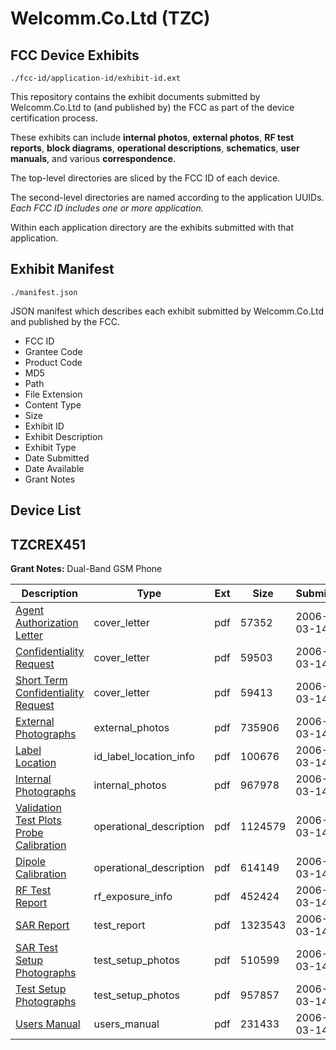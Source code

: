 # Welcomm.Co.Ltd (TZC)
## FCC Device Exhibits

```
./fcc-id/application-id/exhibit-id.ext
```

This repository contains the exhibit documents submitted by Welcomm.Co.Ltd to (and published by) the FCC as part of the device certification process.

These exhibits can include **internal photos**, **external photos**, **RF test reports**, **block diagrams**, **operational descriptions**, **schematics**, **user manuals**, and various **correspondence**.

The top-level directories are sliced by the FCC ID of each device.

The second-level directories are named according to the application UUIDs. *Each FCC ID includes one or more application.*

Within each application directory are the exhibits submitted with that application. 

## Exhibit Manifest

```
./manifest.json
```

JSON manifest which describes each exhibit submitted by Welcomm.Co.Ltd and published by the FCC.

- FCC ID
- Grantee Code
- Product Code
- MD5
- Path
- File Extension
- Content Type
- Size
- Exhibit ID
- Exhibit Description
- Exhibit Type
- Date Submitted
- Date Available
- Grant Notes

## Device List
## TZCREX451
**Grant Notes:** Dual-Band GSM Phone

| Description | Type | Ext | Size | Submitted | Available |
| ----------- | ---- | --- | ---- | --------- | --------- |
| [Agent Authorization Letter](TZCREX451/af602d30cca629c1186853dfef9a81aa/636101.pdf) | cover_letter | pdf | 57352 | 2006-03-14 | 2006-03-14 |
| [Confidentiality Request](TZCREX451/af602d30cca629c1186853dfef9a81aa/636107.pdf) | cover_letter | pdf | 59503 | 2006-03-14 | 2006-03-14 |
| [Short Term Confidentiality Request](TZCREX451/af602d30cca629c1186853dfef9a81aa/636108.pdf) | cover_letter | pdf | 59413 | 2006-03-14 | 2006-03-14 |
| [External Photographs](TZCREX451/af602d30cca629c1186853dfef9a81aa/636105.pdf) | external_photos | pdf | 735906 | 2006-03-14 | 2006-04-28 |
| [Label Location](TZCREX451/af602d30cca629c1186853dfef9a81aa/636103.pdf) | id_label_location_info | pdf | 100676 | 2006-03-14 | 2006-03-14 |
| [Internal Photographs](TZCREX451/af602d30cca629c1186853dfef9a81aa/636104.pdf) | internal_photos | pdf | 967978 | 2006-03-14 | 2006-04-28 |
| [Validation Test Plots Probe Calibration](TZCREX451/af602d30cca629c1186853dfef9a81aa/636095.pdf) | operational_description | pdf | 1124579 | 2006-03-14 | 2006-03-14 |
| [Dipole Calibration](TZCREX451/af602d30cca629c1186853dfef9a81aa/636099.pdf) | operational_description | pdf | 614149 | 2006-03-14 | 2006-03-14 |
| [RF Test Report](TZCREX451/af602d30cca629c1186853dfef9a81aa/636106.pdf) | rf_exposure_info | pdf | 452424 | 2006-03-14 | 2006-03-14 |
| [SAR Report](TZCREX451/af602d30cca629c1186853dfef9a81aa/636096.pdf) | test_report | pdf | 1323543 | 2006-03-14 | 2006-03-14 |
| [SAR Test Setup Photographs](TZCREX451/af602d30cca629c1186853dfef9a81aa/636097.pdf) | test_setup_photos | pdf | 510599 | 2006-03-14 | 2006-04-28 |
| [Test Setup Photographs](TZCREX451/af602d30cca629c1186853dfef9a81aa/636102.pdf) | test_setup_photos | pdf | 957857 | 2006-03-14 | 2006-04-28 |
| [Users Manual](TZCREX451/af602d30cca629c1186853dfef9a81aa/636110.pdf) | users_manual | pdf | 231433 | 2006-03-14 | 2006-04-28 |
